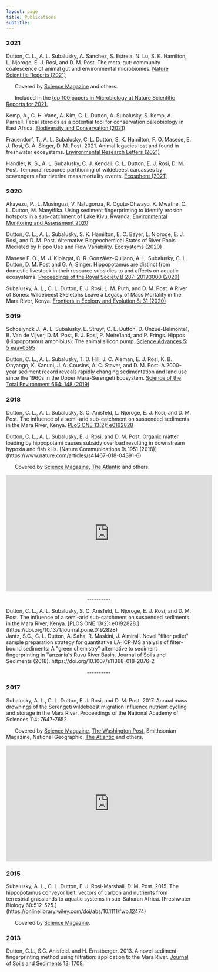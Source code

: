 ```yaml
---
layout: page
title: Publications
subtitle: 
---
```


### 2021

Dutton, C. L., A. L. Subalusky, A. Sanchez, S. Estrela, N. Lu, S. K. Hamilton, L. Njoroge, E. J. Rosi, and D. M. Post. 
The meta-gut: community coalescence of animal gut and environmental microbiomes. [Nature Scientific Reports (2021)](https://www.nature.com/articles/s41598-021-02349-1) 

&nbsp;&nbsp;&nbsp;&nbsp;&nbsp;&nbsp;Covered by [Science Magazine](https://www.science.org/content/article/pooping-hippos-create-community-guts-african-ponds) and others.

&nbsp;&nbsp;&nbsp;&nbsp;&nbsp;&nbsp;Included in the [top 100 papers in Microbiology at Nature Scientific Reports for 2021.](https://www.nature.com/collections/jejbehijhi)

Kemp, A., C. H. Vane, A. Kim, C. L. Dutton, A. Subalusky, S. Kemp, A. Parnell. Fecal steroids as a potential tool for conservation paleobiology in East Africa. [Biodiversity and Conservation (2021)](https://link.springer.com/article/10.1007/s10531-021-02328-y) 

Frauendorf, T., A. L. Subalusky, C. L. Dutton, S. K. Hamilton, F. O. Masese, E. J. Rosi, G. A. Singer, D. M. Post. 2021. Animal legacies lost and found in freshwater ecosystems. [Environmental Research Letters (2021)](https://iopscience.iop.org/article/10.1088/1748-9326/ac2cb0)

Handler, K. S., A. L. Subalusky, C. J. Kendall, C. L. Dutton, E. J. Rosi, D. M. Post. 
Temporal resource partitioning of wildebeest carcasses by scavengers after riverine mass mortality events. 
[Ecosphere (2021)](https://doi.org/10.1002/ecs2.3326)

### 2020

Akayezu, P., L. Musinguzi, V. Natugonza, R. Ogutu-Ohwayo, K. Mwathe, C. L. Dutton, M. Manyifika. 
Using sediment fingerprinting to identify erosion hotspots in a sub-catchment of Lake Kivu, Rwanda. 
[Environmental Monitoring and Assessment 2020](https://doi.org/10.1007/s10661-020-08774-5)

Dutton, C. L., A. L. Subalusky, S. K. Hamilton, E. C. Bayer, L. Njoroge, E. J. Rosi, and D. M. Post.
Alternative Biogeochemical States of River Pools Mediated by Hippo Use and Flow Variability.
[Ecosystems (2020)](https://doi.org/10.1007/s10021-020-00518-3)

Masese F. O., M. J. Kiplagat, C. R. González-Quijano, A. L. Subalusky, C. L. Dutton, D. M. Post and G. A. Singer.
Hippopotamus are distinct from domestic livestock in their resource subsidies to and effects on aquatic ecosystems.
[Proceedings of the Royal Society B 287: 20193000 (2020)](https://doi.org/10.1098/rspb.2019.3000)

Subalusky, A. L., C. L. Dutton, E. J. Rosi, L. M. Puth, and D. M. Post.
A River of Bones: Wildebeest Skeletons Leave a Legacy of Mass Mortality in the Mara River, Kenya.
[Frontiers in Ecology and Evolution 8: 31 (2020)](https://doi.org/10.3389/fevo.2020.00031)

### 2019

Schoelynck J., A. L. Subalusky, E. Struyf, C. L. Dutton, D. Unzué-Belmonte1, B. Van de Vijver, D. M. Post, E. J. Rosi, P. Meire1and, and P. Frings.
Hippos (Hippopotamus amphibius): The animal silicon pump.
[Science Advances 5: 5 eaav0395](https://advances.sciencemag.org/content/5/5/eaav0395)

Dutton, C. L., A. L. Subalusky, T. D. Hill, J. C. Aleman, E. J. Rosi, K. B. Onyango, K. Kanuni, J. A. Cousins, A. C. Staver, and D. M. Post.
A 2000-year sediment record reveals rapidly changing sedimentation and land use since the 1960s in the Upper Mara-Serengeti Ecosystem.
[Science of the Total Environment 664: 148 (2019)](https://doi.org/10.1016/j.scitotenv.2019.01.421)

### 2018
Dutton, C. L., A. L. Subalusky, S. C. Anisfeld, L. Njoroge, E. J. Rosi, and D. M. Post.
The influence of a semi-arid sub-catchment on suspended sediments in the Mara River, Kenya.
[PLoS ONE 13(2): e0192828](https://doi.org/10.1371/journal.pone.0192828)


<div data-badge-popover="right" data-badge-type="2" data-doi="10.1038/s41467-018-04391-6" class="altmetric-embed"></div>Dutton, C. L., A. L. Subalusky, E. J. Rosi, and D. M. Post.
Organic matter loading by hippopotami causes subsidy overload resulting in downstream hypoxia and fish kills.
[Nature Communications 9: 1951 (2018)](https://www.nature.com/articles/s41467-018-04391-6)

&nbsp;&nbsp;&nbsp;&nbsp;&nbsp;&nbsp;Covered by [Science Magazine](http://www.sciencemag.org/news/2018/05/excess-hippo-dung-may-be-harming-aquatic-species-across-africa), [The Atlantic](https://www.theatlantic.com/science/archive/2018/05/hippos-poop-so-much-that-sometimes-all-the-fish-die/560486/) and others.
<div align="center"><iframe width="560" height="315" src="https://www.youtube.com/embed/Th8yFC6c03c?rel=0" frameborder="0" allow="autoplay; encrypted-media" allowfullscreen></iframe></div> 
<p align="center"> ---------- </p>

<div data-badge-popover="right" data-badge-type="2" data-doi="https://doi.org/10.1371/journal.pone.0192828" class="altmetric-embed"></div>Dutton, C. L., A. L. Subalusky, S. C. Anisfeld, L. Njoroge, E. J.  Rosi, and D. M. Post.
The influence of a semi-arid sub-catchment on suspended sediments in the Mara River, Kenya.
[PLOS ONE 13(2): e0192828.](https://doi.org/10.1371/journal.pone.0192828)

<div data-badge-popover="top" data-badge-type="2" data-doi="https://link.springer.com/article/10.1007/s11368-018-2076-2" data-hide-no-mentions="true" class="altmetric-embed"></div>Jantz, S.C., C. L. Dutton, A. Saha, R. Maskini, J. Almirall.  Novel "filter pellet" sample preparation strategy for quantitative LA-ICP-MS analysis of filter-bound sediments: A "green chemistry" alternative to sediment fingerprinting in Tanzania's Ruvu River Basin.  Journal of Soils and Sediments (2018). https://doi.org/10.1007/s11368-018-2076-2

<p align="center"> ---------- </p>

### 2017
<div data-badge-popover="right" data-badge-type="2" data-doi="10.1073/pnas.1614778114" class="altmetric-embed"></div>
Subalusky, A. L., C. L. Dutton, E. J. Rosi, and D. M. Post. 2017. Annual mass drownings of the Serengeti wildebeest migration influence nutrient cycling and storage in the Mara River. Proceedings of the National Academy of Sciences 114: 7647-7652.  

&nbsp;&nbsp;&nbsp;&nbsp;&nbsp;&nbsp;Covered by [Science Magazine](http://www.sciencemag.org/news/2017/06/every-year-thousands-drowned-wildebeest-feed-african-ecosystem), [The Washington Post](https://www.washingtonpost.com/news/animalia/wp/2017/06/19/six-thousand-wildebeest-die-in-a-serengeti-river-every-year-heres-why-thats-a-good-thing/?utm_term=.d3df2391356d), Smithsonian Magazine, National Geographic, [The Atlantic](https://www.theatlantic.com/science/archive/2017/06/how-the-mass-drownings-of-wildebeest-feed-the-serengeti/530799/) and others.

<div align="center"><iframe width="560" height="315" src="https://www.youtube.com/embed/ppIMJtQL5lg?rel=0" frameborder="0" allow="autoplay; encrypted-media" allowfullscreen></iframe></div> 

### 2015
<div data-badge-popover="right" data-badge-type="2" data-doi="10.1111/fwb.12474 " class="altmetric-embed"></div>
Subalusky, A. L., C. L. Dutton, E. J. Rosi-Marshall, D. M. Post. 2015. The hippopotamus conveyor belt: vectors of carbon and nutrients from terrestrial grasslands to aquatic systems in sub-Saharan Africa. [Freshwater Biology 60:512-525.](https://onlinelibrary.wiley.com/doi/abs/10.1111/fwb.12474)

&nbsp;&nbsp;&nbsp;&nbsp;&nbsp;&nbsp;Covered by [Science Magazine](http://science.sciencemag.org/content/346/6211/802).

### 2013

Dutton, C.L., S.C. Anisfeld. and H. Ernstberger.  2013.  A novel sediment fingerprinting method using filtration: application to the Mara River.  [Journal of Soils and Sediments 13: 1708.](https://link.springer.com/article/10.1007/s11368-013-0725-z)


<script type='text/javascript' src='https://d1bxh8uas1mnw7.cloudfront.net/assets/embed.js'></script>
